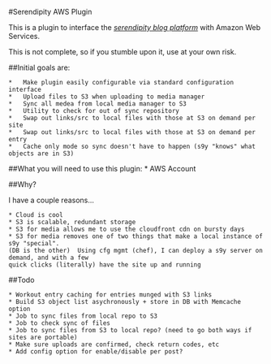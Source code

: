 #Serendipity AWS Plugin

This is a plugin to interface the [*serendipity blog platform*](http://www.s9y.org/) with Amazon Web Services.

This is not complete, so if you stumble upon it, use at your own risk.

##Initial goals are:

	* 	Make plugin easily configurable via standard configuration interface
	*	Upload files to S3 when uploading to media manager
	*	Sync all medea from local media manager to S3
	*	Utility to check for out of sync repository
	* 	Swap out links/src to local files with those at S3 on demand per site
	*	Swap out links/src to local files with those at S3 on demand per entry
	*	Cache only mode so sync doesn't have to happen (s9y "knows" what objects are in S3)
	
##What you will need to use this plugin:
	* AWS Account

##Why?

I have a couple reasons...

	* Cloud is cool
	* S3 is scalable, redundant storage
	* S3 for media allows me to use the cloudfront cdn on bursty days
	* S3 for media removes one of two things that make a local instance of s9y "special".  
	(DB is the other)  Using cfg mgmt (chef), I can deploy a s9y server on demand, and with a few 
	quick clicks (literally) have the site up and running
	
	
##Todo

	* Workout entry caching for entries munged with S3 links
	* Build S3 object list asychronously + store in DB with Memcache option
	* Job to sync files from local repo to S3
	* Job to check sync of files
	* Job to sync files from S3 to local repo? (need to go both ways if sites are portable)
	* Make sure uploads are confirmed, check return codes, etc
	* Add config option for enable/disable per post?
